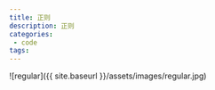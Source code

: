```yaml
---
title: 正则
description: 正则
categories:
 - code
tags:
---
```


![regular]({{ site.baseurl }}/assets/images/regular.jpg)

